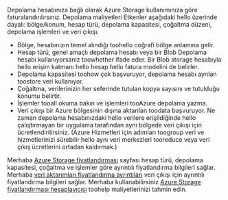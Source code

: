 Depolama hesabınıza bağlı olarak Azure Storage kullanımınıza göre faturalandırılırsınız. Depolama maliyetleri Etkenler aşağıdaki hello üzerinde dayalı: bölge/konum, hesap türü, depolama kapasitesi, çoğaltma düzeni, depolama işlemleri ve veri çıkışı.

* Bölge, hesabınızın temel alındığı toohello coğrafi bölge anlamına gelir.
* Hesap türü, genel amaçlı depolama hesabı veya bir Blob Depolama hesabı kullanıyorsanız toowhether ifade eder. Bir Blob storage hesabıyla hello erişim katmanı hello hesap hello fatura modelini de belirler.
* Depolama kapasitesi toohow çok başvuruyor, depolama hesabı ayrılan toostore veri kullanıyor.
* Çoğaltma, verilerinizin her seferinde tutulan kopya sayısını ve tutulduğu konumu belirtir.
* İşlemler tooall okuma bakın ve işlemleri tooAzure depolama yazma.
* Veri çıkışı bir Azure bölgesinin dışına aktarılan toodata başvuruyor. Ne zaman depolama hesabınızdaki hello verilere erişildiğinde hello çalıştırmayan bir uygulama tarafından aynı bölgede veri çıkışı için ücretlendirilirsiniz. (Azure Hizmetleri için adımları toogroup veri ve hizmetlerinizi sürebilir hello aynı veri merkezleri tooreduce veya veri çıkış ücretlerini ortadan kaldırmak.)

Merhaba [Azure Storage fiyatlandırması](https://azure.microsoft.com/pricing/details/storage/) sayfası hesap türü, depolama kapasitesi, çoğaltma ve işlemler göre ayrıntılı fiyatlandırma bilgileri sağlar. Merhaba [veri aktarımları fiyatlandırma ayrıntıları](https://azure.microsoft.com/pricing/details/data-transfers/) veri çıkışı için ayrıntılı fiyatlandırma bilgileri sağlar. Merhaba kullanabilirsiniz [Azure Storage fiyatlandırması hesaplayıcısı](https://azure.microsoft.com/pricing/calculator/?scenario=data-management) toohelp maliyetlerinizi tahmin edin.

